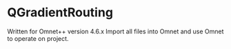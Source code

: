 # QGradientRouting

Written for Omnet++ version 4.6.x
Import all files into Omnet and use Omnet to operate on project.